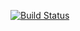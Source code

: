 [![Build Status](https://travis-ci.org/anon5007/matrix.svg?branch=tests)](https://travis-ci.org/anon5007/matrix)
